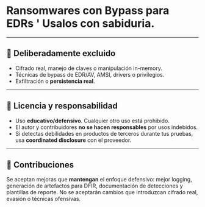# Ransomwares con Bypass para EDRs ' Usalos con sabiduria.

---

## 🚫 Deliberadamente excluido

- Cifrado real, manejo de claves o manipulación in-memory.
- Técnicas de bypass de EDR/AV, AMSI, drivers o privilegios.
- Exfiltración o **persistencia real**.

---

## 📝 Licencia y responsabilidad

- Uso **educativo/defensivo**. Cualquier otro uso está prohibido.
- El autor y contribuidores **no se hacen responsables** por usos indebidos.
- Si detectas debilidades en productos de terceros durante tus pruebas, usa **coordinated disclosure** con el proveedor.

---

## 🤝 Contribuciones

Se aceptan mejoras que **mantengan** el enfoque defensivo: mejor logging, generación de artefactos para DFIR, documentación de detecciones y plantillas de reporte. No se aceptarán cambios que introduzcan cifrado real, evasión o técnicas ofensivas.
